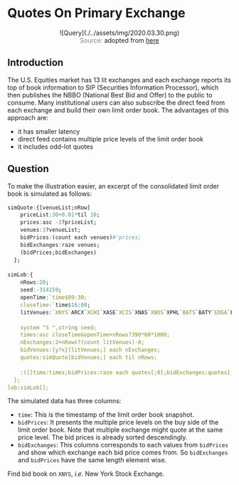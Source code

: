 # Quotes On Primary Exchange

<span style="display:block;text-align:center">
![Query](./../assets/img/2020.03.30.png)
</span>
<span style="display:block;text-align:center"><font color="grey">Source: </font>adopted from <a href="https://themarketwire.com/wp-content/uploads/2019/05/Screen-Shot-2019-05-14-at-10.55.05-PM.png">here</a></span>


## Introduction
The U.S. Equities market has 13 lit exchanges and each exchange reports its top of book information to SIP (Securities Information Processor), which then publishes the NBBO (National Best Bid and Offer) to the public to consume. Many institutional users can also subscribe the direct feed from each exchange and build their own limit order book. The advantages of this approach are:

- it has smaller latency
- direct feed contains multiple price levels of the limit order book
- it includes odd-lot quotes

## Question
To make the illustration easier, an excerpt of the consolidated limit order book is simulated as follows:

```q
simQuote:{[venueList;nRow]
    priceList:30+0.01*til 10;
    prices:asc -3?priceList;
    venues:3?venueList;
    bidPrices:(count each venues)#'prices;
    bidExchanges:raze venues;
    (bidPrices;bidExchanges)
  };

simLob:{
    nRows:20;
    seed:-314159;
    openTime:`time$09:30;
    closeTime:`time$16:00;
    litVenues:`XNYS`ARCX`XCHI`XASE`XCIS`XNAS`XBOS`XPHL`BATS`BATY`EDGA`EDGX`IEXG;

    system "S ",string seed;
    times:asc closeTime&openTime+nRows?390*60*1000;
    nExchanges:2+nRows?(count litVenues)-8;
    bidVenues:{y?x}[litVenues;] each nExchanges;
    quotes:simQuote[bidVenues;] each til nRows;

    :([]time:times;bidPrices:raze each quotes[;0];bidExchanges:quotes[;1]);
  };
lob:simLob[];
```

The simulated data has three columns:

- ``time``: This is the timestamp of the limit order book snapshot.
- ``bidPrices``: It presents the multiple price levels on the buy side of the limit order book. Note that multiple exchange might quote at the same price level. The bid prices is already sorted descendingly.
- ``bidExchanges``: This columns corresponds to each values from ``bidPrices`` and show which exchange each bid price comes from. So ``bidExchanges`` and ``bidPrices`` have the same length element wise.

Find bid book on ``XNYS``, *i.e.* New York Stock Exchange.
